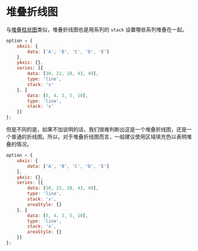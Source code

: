 # 堆叠折线图

与[堆叠柱状图](./zh/application_chart-types_bar_stacked-bar)类似，堆叠折线图也是用系列的 `stack` 设置哪些系列堆叠在一起。

```js [live]
option = {
    xAxis: {
        data: ['A', 'B', 'C', 'D', 'E']
    },
    yAxis: {},
    series: [{
        data: [10, 22, 28, 43, 49],
        type: 'line',
        stack: 'x'
    }, {
        data: [5, 4, 3, 5, 10],
        type: 'line',
        stack: 'x'
    }]
};
```

但是不同的是，如果不加说明的话，我们很难判断出这是一个堆叠折线图，还是一个普通的折线图。所以，对于堆叠折线图而言，一般建议使用区域填充色以表明堆叠的情况。

```js [live]
option = {
    xAxis: {
        data: ['A', 'B', 'C', 'D', 'E']
    },
    yAxis: {},
    series: [{
        data: [10, 22, 28, 43, 49],
        type: 'line',
        stack: 'x',
        areaStyle: {}
    }, {
        data: [5, 4, 3, 5, 10],
        type: 'line',
        stack: 'x',
        areaStyle: {}
    }]
};
```
